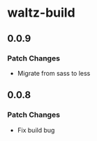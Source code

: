 # waltz-build

## 0.0.9

### Patch Changes

- Migrate from sass to less

## 0.0.8

### Patch Changes

- Fix build bug
